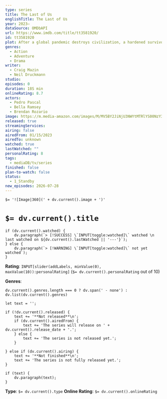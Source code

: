 ```yaml
---
type: series
title: The Last of Us
englishTitle: The Last of Us
year: 2023–
dataSource: OMDbAPI
url: https://www.imdb.com/title/tt3581920/
id: tt3581920
plot: After a global pandemic destroys civilization, a hardened survivor takes charge of a 14-year-old girl who may be humanity's last hope.
genres:
  - Action
  - Adventure
  - Drama
writer:
  - Craig Mazin
  - Neil Druckmann
studio:
episodes: 0
duration: 18S min
onlineRating: 8.7
actors:
  - Pedro Pascal
  - Bella Ramsey
  - Brendan Rozario
image: https://m.media-amazon.com/images/M/MV5BY2JiNjU3NWYtMTRlYS00NzY3LWE2NDQtZGFkNWE2MDU4OTExXkEyXkFqcGc@._V1_SX300.jpg
released: true
streamingServices:
airing: false
airedFrom: 01/15/2023
airedTo: unknown
watched: true
lastWatched: ""
personalRating: 8
tags:
  - mediaDB/tv/series
finished: false
plan-to-watch: false
status:
  - 1_Standby
new_episodes: 2026-07-28
---
```

`$= '![Image|360](' + dv.current().image + ')'`

# `$= dv.current().title`

```dataviewjs
if (dv.current().watched) {
	dv.paragraph(`> [!SUCCESS] \`INPUT[toggle:watched]\` watched \n last watched on ${dv.current().lastWatched || '---'}`);
} else {
	dv.paragraph(`> [!WARNING] \`INPUT[toggle:watched]\` not yet watched`);
}
```

**Rating**:  `INPUT[slider(addLabels, minValue(0), maxValue(10)):personalRating]` (`$= dv.current().personalRating` out of 10)

**Genres**:
```dataviewjs
dv.current().genres.length === 0 ? dv.span(' - none') : dv.list(dv.current().genres)
```

```dataviewjs
let text = '';

if (!dv.current().released) {
	text += '**Not released**\n';
	if (dv.current().airedFrom) {
		text += 'The series will release on ' + dv.current().release_date + '.';
	} else {
		text += 'The series is not released yet.';
	}
	
} else if (dv.current().airing) {
	text += '**Not finished**\n';
	text += 'The series is not fully released yet.';
}

if (text) {
	dv.paragraph(text);
}
```

**Type**: `$= dv.current().type`
**Online Rating**: `$= dv.current().onlineRating`

